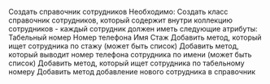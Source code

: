 Создать справочник сотрудников
Необходимо:
Создать класс справочник сотрудников, 
который содержит внутри коллекцию сотрудников - 
    каждый сотрудник должен иметь следующие атрибуты:
        Табельный номер
        Номер телефона
        Имя
        Стаж
Добавить метод, который ищет сотрудника по стажу (может быть список)
Добавить метод, который выводит номер телефона сотрудника по имени (может быть список)
Добавить метод, который ищет сотрудника по табельному номеру
Добавить метод добавление нового сотрудника в справочник